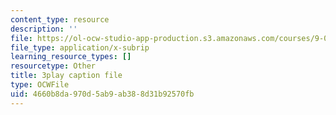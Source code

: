 ```yaml
---
content_type: resource
description: ''
file: https://ol-ocw-studio-app-production.s3.amazonaws.com/courses/9-00sc-introduction-to-psychology-fall-2011/4660b8da970d5ab9ab388d31b92570fb_76O3rulk844.vtt
file_type: application/x-subrip
learning_resource_types: []
resourcetype: Other
title: 3play caption file
type: OCWFile
uid: 4660b8da-970d-5ab9-ab38-8d31b92570fb
---
```


